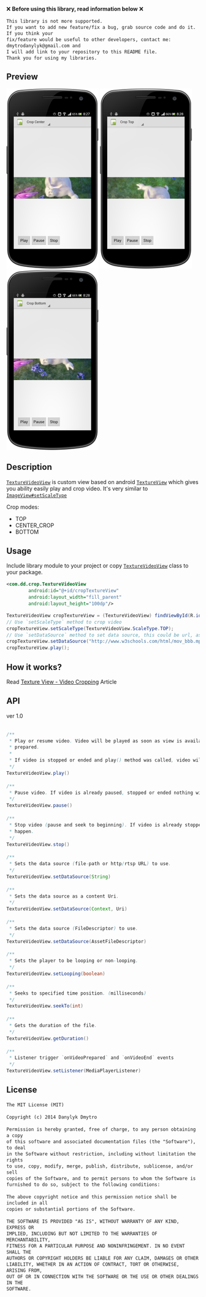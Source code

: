 :x: **Before using this library, read information below** :x:
```
This library is not more supported. 
If you want to add new feature/fix a bug, grab source code and do it. If you think your 
fix/feature would be useful to other developers, contact me: dmytrodanylyk@gmail.com and 
I will add link to your repository to this README file. 
Thank you for using my libraries.

```

## Preview

<img src="assets/sample1.png" width="240" />
<img src="assets/sample2.png" width="240" />
<img src="assets/sample3.png" width="240" />

## Description

[`TextureVideoView`](/library/src/com/dd/crop/TextureVideoView.java) is custom view based on android [`TextureView`](http://developer.android.com/reference/android/view/TextureView.html) which gives you ability easily  play and crop video. It's very similar to [`ImageView#setScaleType`](http://developer.android.com/reference/android/widget/ImageView.html#setScaleType(android.widget.ImageView.ScaleType))

Crop modes:

 - TOP
 - CENTER_CROP
 - BOTTOM

## Usage

Include library module to your project or copy [`TextureVideoView`](/library/src/com/dd/crop/TextureVideoView.java) class to your package.


```xml
<com.dd.crop.TextureVideoView
        android:id="@+id/cropTextureView"
        android:layout_width="fill_parent"
        android:layout_height="100dp"/>
```

```java
TextureVideoView cropTextureView = (TextureVideoView) findViewById(R.id.cropTextureView);
// Use `setScaleType` method to crop video
cropTextureView.setScaleType(TextureVideoView.ScaleType.TOP);
// Use `setDataSource` method to set data source, this could be url, assets folder or path
cropTextureView.setDataSource("http://www.w3schools.com/html/mov_bbb.mp4");
cropTextureView.play();
```

## How it works?

Read [Texture View - Video Cropping](http://goo.gl/WAikcl) Article

## API

ver 1.0

```java

/**
 * Play or resume video. Video will be played as soon as view is available and media player is
 * prepared.
 *
 * If video is stopped or ended and play() method was called, video will start over.
 */
TextureVideoView.play()

/**
 * Pause video. If video is already paused, stopped or ended nothing will happen.
 */
TextureVideoView.pause()

/**
 * Stop video (pause and seek to beginning). If video is already stopped or ended nothing will
 * happen.
 */
TextureVideoView.stop()

/**
 * Sets the data source (file-path or http/rtsp URL) to use.
 */
TextureVideoView.setDataSource(String)

/**
 * Sets the data source as a content Uri.
 */
TextureVideoView.setDataSource(Context, Uri)

/**
 * Sets the data source (FileDescriptor) to use.
 */
TextureVideoView.setDataSource(AssetFileDescriptor)

/**
 * Sets the player to be looping or non-looping.
 */
TextureVideoView.setLooping(boolean)

/**
 * Seeks to specified time position. (milliseconds)
 */
TextureVideoView.seekTo(int)

/**
 * Gets the duration of the file.
 */
TextureVideoView.getDuration()

/**
 * Listener trigger `onVideoPrepared` and `onVideoEnd` events
 */
TextureVideoView.setListener(MediaPlayerListener)
```

## License

```
The MIT License (MIT)

Copyright (c) 2014 Danylyk Dmytro

Permission is hereby granted, free of charge, to any person obtaining a copy
of this software and associated documentation files (the "Software"), to deal
in the Software without restriction, including without limitation the rights
to use, copy, modify, merge, publish, distribute, sublicense, and/or sell
copies of the Software, and to permit persons to whom the Software is
furnished to do so, subject to the following conditions:

The above copyright notice and this permission notice shall be included in all
copies or substantial portions of the Software.

THE SOFTWARE IS PROVIDED "AS IS", WITHOUT WARRANTY OF ANY KIND, EXPRESS OR
IMPLIED, INCLUDING BUT NOT LIMITED TO THE WARRANTIES OF MERCHANTABILITY,
FITNESS FOR A PARTICULAR PURPOSE AND NONINFRINGEMENT. IN NO EVENT SHALL THE
AUTHORS OR COPYRIGHT HOLDERS BE LIABLE FOR ANY CLAIM, DAMAGES OR OTHER
LIABILITY, WHETHER IN AN ACTION OF CONTRACT, TORT OR OTHERWISE, ARISING FROM,
OUT OF OR IN CONNECTION WITH THE SOFTWARE OR THE USE OR OTHER DEALINGS IN THE
SOFTWARE.
```
